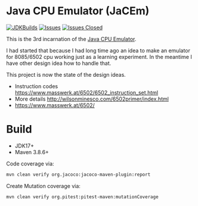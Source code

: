<!---
 Licensed to the Apache Software Foundation (ASF) under one or more
 contributor license agreements.  See the NOTICE file distributed with
 this work for additional information regarding copyright ownership.
 The ASF licenses this file to You under the Apache License, Version 2.0
 (the "License"); you may not use this file except in compliance with
 the License.  You may obtain a copy of the License at

      http://www.apache.org/licenses/LICENSE-2.0

 Unless required by applicable law or agreed to in writing, software
 distributed under the License is distributed on an "AS IS" BASIS,
 WITHOUT WARRANTIES OR CONDITIONS OF ANY KIND, either express or implied.
 See the License for the specific language governing permissions and
 limitations under the License.
-->

# Java CPU Emulator (JaCEm)
[![JDKBuilds](https://github.com/khmarbaise/jacem/actions/workflows/main.yml/badge.svg)](https://github.com/khmarbaise/jacem/actions/workflows/main.yml)
[![Issues](https://img.shields.io/github/issues/khmarbaise/jacem)](https://github.com/khmarbaise/jacem/issues)
[![Issues Closed](https://img.shields.io/github/issues-closed/khmarbaise/jacem)](https://github.com/khmarbaise/jacem/issues?q=is%3Aissue+is%3Aclosed)



This is the 3rd incarnation of the [Java CPU Emulator](https://github.com/khmarbaise/CPUEmu).

I had started that because I had long time ago an idea to make an emulator for 8085/6502 cpu working just as a learning
experiment. In the meantime I have other design idea how to handle that.

This project is now the state of the design ideas.

* Instruction codes https://www.masswerk.at/6502/6502_instruction_set.html
* More details http://wilsonminesco.com/6502primer/index.html
* https://www.masswerk.at/6502/

# Build

* JDK17+
* Maven 3.8.6+

Code coverage via:

```bash
mvn clean verify org.jacoco:jacoco-maven-plugin:report
```

Create Mutation coverage via:

```bash
mvn clean verify org.pitest:pitest-maven:mutationCoverage
```